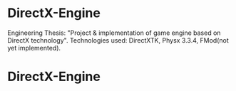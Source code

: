 # DirectX-Engine
Engineering Thesis: "Project & implementation of game engine based on DirectX technology".
Technologies used: DirectXTK, Physx 3.3.4, FMod(not yet implemented).
# DirectX-Engine
